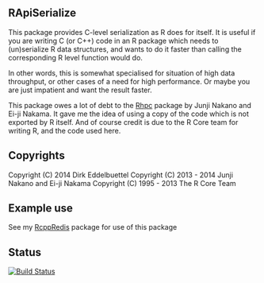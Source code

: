 ## RApiSerialize

This package provides C-level serialization as R does for itself. It is
useful if you are writing C (or C++) code in an R package which needs to
(un)serialize R data structures, and wants to do it faster than calling the
corresponding R level function would do.  

In other words, this is somewhat specialised for situation of high data
throughput, or other cases of a need for high performance.  Or maybe you are
just impatient and want the result faster.

This package owes a lot of debt to the
[Rhpc](http://cran.rstudio.com/package=Rhpc) package by 
Junji Nakano and Ei-ji Nakama. It gave me the idea of using a copy of the
code which is not exported by R itself.  And of course credit is due to the R
Core team for writing R, and the code used here.

## Copyrights

Copyright (C) 2014         Dirk Eddelbuettel 
Copyright (C) 2013 - 2014  Junji Nakano and Ei-ji Nakama
Copyright (C) 1995 - 2013  The R Core Team

## Example use

See my [RcppRedis](https://github.com/eddelbuettel/rcppredis) package for use
of this package

## Status

[![Build Status](https://travis-ci.org/eddelbuettel/rapiserialize.png)](https://travis-ci.org/eddelbuettel/rapiserialize)
